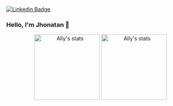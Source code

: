 [![Linkedin Badge](https://img.shields.io/badge/-Jhonatan-blue?style=flat-square&logo=Linkedin&logoColor=white&link=https://www.linkedin.com/in/jhonatan-scremim-32b408196/)](jhonatan-scremim-32b408196/)


### Hello, I'm Jhonatan 👋

<p align="center">
  <span>
    <img src="https://github-readme-stats.vercel.app/api/top-langs?username=JhonatanScremim&layout=compact&show_icons=true&theme=algolia" alt="Ally's stats" height=175 />
  </span>
  <span>
    <img src="https://github-readme-stats.vercel.app/api?username=JhonatanScremim&show_icons=true&theme=algolia" alt="Ally's stats" height=175 />
  </span>
</p>

<!--
**JhonatanScremim/JhonatanScremim** is a ✨ _special_ ✨ repository because its `README.md` (this file) appears on your GitHub profile.

Here are some ideas to get you started:

- 🔭 I’m currently working on ...
- 🌱 I’m currently learning ...
- 👯 I’m looking to collaborate on ...
- 🤔 I’m looking for help with ...
- 💬 Ask me about ...
- 📫 How to reach me: ...
- 😄 Pronouns: ...
- ⚡ Fun fact: ...
-->
